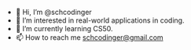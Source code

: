 - 👋 Hi, I’m @schcodinger
- 👀 I’m interested in real-world applications in coding.
- 🌱 I’m currently learning CS50.
- 📫 How to reach me schcodinger@gmail.com


<!---
schcodinger/schcodinger is a ✨ special ✨ repository because its `README.md` (this file) appears on your GitHub profile.
You can click the Preview link to take a look at your changes.
- 💞️ I’m looking to collaborate on ...
- 😄 Pronouns: ...
- ⚡ Fun fact: ...
--->
